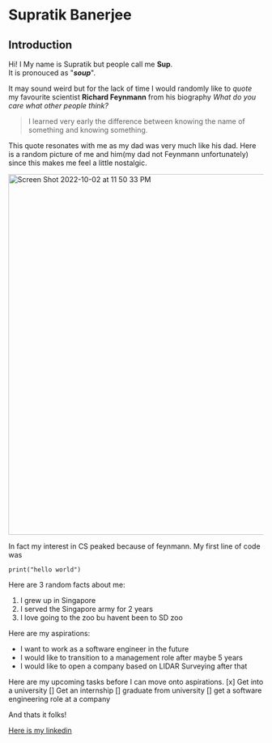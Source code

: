 # Supratik Banerjee

## Introduction 
Hi! I My name is Supratik but people call me **Sup**.\
It is pronouced as "**_soup_**".

It may sound weird but for the lack of time I would randomly like to _quote_ my favourite scientist **Richard Feynmann** from his biography _What do you care what other people think?_
>I learned very early the difference between knowing the name of something and knowing something. 

This quote resonates with me as my dad was very much like his dad. Here is a random picture of me and him(my dad not Feynmann unfortunately) since this makes me feel a little nostalgic.


<img width="713" alt="Screen Shot 2022-10-02 at 11 50 33 PM" src="https://user-images.githubusercontent.com/77423340/193516919-075c205e-6324-4785-9626-34bbfe688710.png">

In fact my interest in CS peaked because of feynmann.
My first line of code was

```
print("hello world")
```

Here are 3 random facts about me:
1. I grew up in Singapore
2. I served the Singapore army for 2 years
3. I love going to the zoo bu havent been to SD zoo

Here are my aspirations:
- I want to work as a software engineer in the future
- I would like to transition to a management role after maybe 5 years
- I would like to open a company based on LIDAR Surveying after that

Here are my upcoming tasks before I can move onto aspirations.
[x] Get into a university
[] Get an internship
[] graduate from university
[] get a software engineering role at a company

And thats it folks!

[Here is my linkedin](https://www.linkedin.com/in/supratik-banerjee-877548188/)

